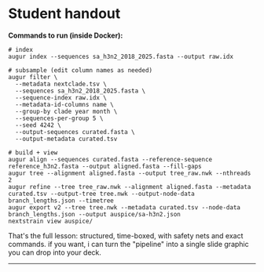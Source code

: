 # Student handout

**Commands to run (inside Docker):**

```
# index
augur index --sequences sa_h3n2_2018_2025.fasta --output raw.idx

# subsample (edit column names as needed)
augur filter \
  --metadata nextclade.tsv \
  --sequences sa_h3n2_2018_2025.fasta \
  --sequence-index raw.idx \
  --metadata-id-columns name \
  --group-by clade year month \
  --sequences-per-group 5 \
  --seed 4242 \
  --output-sequences curated.fasta \
  --output-metadata curated.tsv

# build + view
augur align --sequences curated.fasta --reference-sequence reference_h3n2.fasta --output aligned.fasta --fill-gaps
augur tree --alignment aligned.fasta --output tree_raw.nwk --nthreads 2
augur refine --tree tree_raw.nwk --alignment aligned.fasta --metadata curated.tsv --output-tree tree.nwk --output-node-data branch_lengths.json --timetree
augur export v2 --tree tree.nwk --metadata curated.tsv --node-data branch_lengths.json --output auspice/sa-h3n2.json
nextstrain view auspice/
```

That's the full lesson: structured, time-boxed, with safety nets and exact commands. if you want, i can turn the "pipeline" into a single slide graphic you can drop into your deck.


* * * * *

